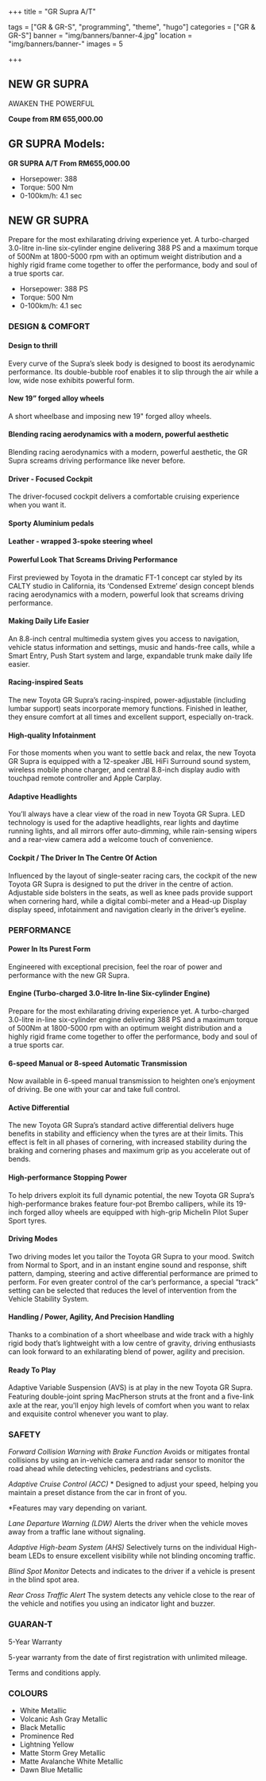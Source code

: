 +++
title = "GR Supra A/T"

tags = ["GR & GR-S", "programming", "theme", "hugo"]
categories = ["GR & GR-S"]
banner = "img/banners/banner-4.jpg"
location = "img/banners/banner-"
images = 5


+++
## NEW GR SUPRA

AWAKEN THE POWERFUL

**Coupe from RM 655,000.00**

## GR SUPRA Models:

**GR SUPRA A/T  From RM655,000.00**
- Horsepower: 388
- Torque: 500 Nm
- 0-100km/h: 4.1 sec
 
## NEW GR SUPRA
Prepare for the most exhilarating driving experience yet. A turbo-charged 3.0-litre in-line six-cylinder engine delivering 388 PS and a maximum torque of 500Nm at 1800-5000 rpm with an optimum weight distribution and a highly rigid frame come together to offer the performance, body and soul of a true sports car.

- Horsepower: 388 PS
- Torque: 500 Nm
- 0-100km/h: 4.1 sec

### DESIGN & COMFORT
#### Design to thrill
Every curve of the Supra’s sleek body is designed to boost its aerodynamic performance. Its double-bubble roof enables it to slip through the air while a low, wide nose exhibits powerful form.

#### New 19” forged alloy wheels
A short wheelbase and imposing new 19" forged alloy wheels.

#### Blending racing aerodynamics with a modern, powerful aesthetic
Blending racing aerodynamics with a modern, powerful aesthetic, the GR Supra screams driving performance like never before.

#### Driver - Focused Cockpit
The driver-focused cockpit delivers a comfortable cruising experience when you want it.

#### Sporty Aluminium pedals

#### Leather - wrapped 3-spoke steering wheel

#### Powerful Look That Screams Driving Performance
First previewed by Toyota in the dramatic FT-1 concept car styled by its CALTY studio in California, its ‘Condensed Extreme’ design concept blends racing aerodynamics with a modern, powerful look that screams driving performance.

#### Making Daily Life Easier
An 8.8-inch central multimedia system gives you access to navigation, vehicle status information and settings, music and hands-free calls, while a Smart Entry, Push Start system and large, expandable trunk make daily life easier.

#### Racing-inspired Seats
The new Toyota GR Supra’s racing-inspired, power-adjustable (including lumbar support) seats incorporate memory functions. Finished in leather, they ensure comfort at all times and excellent support, especially on-track.

#### High-quality Infotainment
For those moments when you want to settle back and relax, the new Toyota GR Supra is equipped with a 12-speaker JBL HiFi Surround sound system, wireless mobile phone charger, and central 8.8-inch display audio with touchpad remote controller and Apple Carplay.

#### Adaptive Headlights
You’ll always have a clear view of the road in new Toyota GR Supra. LED technology is used for the adaptive headlights, rear lights and daytime running lights, and all mirrors offer auto-dimming, while rain-sensing wipers and a rear-view camera add a welcome touch of convenience.

#### Cockpit / The Driver In The Centre Of Action
Influenced by the layout of single-seater racing cars, the cockpit of the new Toyota GR Supra is designed to put the driver in the centre of action. Adjustable side bolsters in the seats, as well as knee pads provide support when cornering hard, while a digital combi-meter and a Head-up Display display speed, infotainment and navigation clearly in the driver’s eyeline.


### PERFORMANCE

#### Power In Its Purest Form
Engineered with exceptional precision, feel the roar of power and performance with the new GR Supra.

#### Engine (Turbo-charged 3.0-litre In-line Six-cylinder Engine)
Prepare for the most exhilarating driving experience yet. A turbo-charged 3.0-litre in-line six-cylinder engine delivering 388 PS and a maximum torque of 500Nm at 1800-5000 rpm with an optimum weight distribution and a highly rigid frame come together to offer the performance, body and soul of a true sports car.

#### 6-speed Manual or 8-speed Automatic Transmission
Now available in 6-speed manual transmission to heighten one’s enjoyment of driving. Be one with your car and take full control.

#### Active Differential
The new Toyota GR Supra’s standard active differential delivers huge benefits in stability and efficiency when the tyres are at their limits. This effect is felt in all phases of cornering, with increased stability during the braking and cornering phases and maximum grip as you accelerate out of bends.

#### High-performance Stopping Power
To help drivers exploit its full dynamic potential, the new Toyota GR Supra’s high-performance brakes feature four-pot Brembo callipers, while its 19-inch forged alloy wheels are equipped with high-grip Michelin Pilot Super Sport tyres.

#### Driving Modes
Two driving modes let you tailor the Toyota GR Supra to your mood. Switch from Normal to Sport, and in an instant engine sound and response, shift pattern, damping, steering and active differential performance are primed to perform. For even greater control of the car’s performance, a special “track” setting can be selected that reduces the level of intervention from the Vehicle Stability System.

#### Handling / Power, Agility, And Precision Handling
Thanks to a combination of a short wheelbase and wide track with a highly rigid body that’s lightweight with a low centre of gravity, driving enthusiasts can look forward to an exhilarating blend of power, agility and precision.

#### Ready To Play
Adaptive Variable Suspension (AVS) is at play in the new Toyota GR Supra. Featuring double-joint spring MacPherson struts at the front and a ﬁve-link axle at the rear, you'll enjoy high levels of comfort when you want to relax and exquisite control whenever you want to play.


### SAFETY
*Forward Collision Warning with Brake Function*
Avoids or mitigates frontal collisions by using an in-vehicle camera and radar sensor to monitor the road ahead while detecting vehicles, pedestrians and cyclists.

*Adaptive Cruise Control (ACC)* *
Designed to adjust your speed, helping you maintain a preset distance from the car in front of you.

*Features may vary depending on variant.

*Lane Departure Warning (LDW)*
Alerts the driver when the vehicle moves away from a traffic lane without signaling.

*Adaptive High-beam System (AHS)*
Selectively turns on the individual High-beam LEDs to ensure excellent visibility while not blinding oncoming traffic.

*Blind Spot Monitor*
Detects and indicates to the driver if a vehicle is present in the blind spot area.

*Rear Cross Traffic Alert*
The system detects any vehicle close to the rear of the vehicle and notifies you using an indicator light and buzzer.


### GUARAN-T
5-Year Warranty

5-year warranty from the date of first registration with unlimited mileage.

Terms and conditions apply.


### COLOURS
- White Metallic
- Volcanic Ash Gray Metallic
- Black Metallic
- Prominence Red
- Lightning Yellow
- Matte Storm Grey Metallic
- Matte Avalanche White Metallic
- Dawn Blue Metallic
